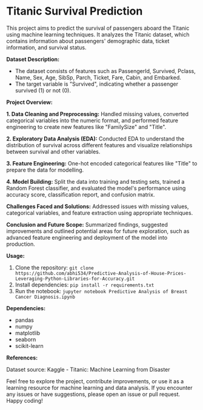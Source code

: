 # Titanic Survival Prediction

This project aims to predict the survival of passengers aboard the Titanic using machine learning techniques. It analyzes the Titanic dataset, which contains information about passengers' demographic data, ticket information, and survival status.

**Dataset Description:**

- The dataset consists of features such as PassengerId, Survived, Pclass, Name, Sex, Age, SibSp, Parch, Ticket, Fare, Cabin, and Embarked.
- The target variable is "Survived", indicating whether a passenger survived (1) or not (0).

**Project Overview:**

**1. Data Cleaning and Preprocessing:** Handled missing values, converted categorical variables into the numeric format, and performed feature engineering to create new features like "FamilySize" and "Title".

**2. Exploratory Data Analysis (EDA):** Conducted EDA to understand the distribution of survival across different features and visualize relationships between survival and other variables.

**3. Feature Engineering:** One-hot encoded categorical features like "Title" to prepare the data for modelling.

**4. Model Building:** Split the data into training and testing sets, trained a Random Forest classifier, and evaluated the model's performance using accuracy score, classification report, and confusion matrix.

**Challenges Faced and Solutions:** Addressed issues with missing values, categorical variables, and feature extraction using appropriate techniques.

**Conclusion and Future Scope:** Summarized findings, suggested improvements and outlined potential areas for future exploration, such as advanced feature engineering and deployment of the model into production.

**Usage:**

1. Clone the repository: `git clone https://github.com/abhi534/Predictive-Analysis-of-House-Prices-Leveraging-Python-Libraries-for-Accuracy.git`
2. Install dependencies: `pip install -r requirements.txt`
3. Run the notebook: `jupyter notebook Predictive Analysis of Breast Cancer Diagnosis.ipynb`

**Dependencies:**

- pandas
- numpy
- matplotlib
- seaborn
- scikit-learn

**References:**

Dataset source: Kaggle - Titanic: Machine Learning from Disaster

Feel free to explore the project, contribute improvements, or use it as a learning resource for machine learning and data analysis. If you encounter any issues or have suggestions, please open an issue or pull request. Happy coding!
